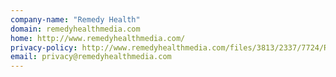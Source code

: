 ```yaml
---
company-name: "Remedy Health"
domain: remedyhealthmedia.com
home: http://www.remedyhealthmedia.com/
privacy-policy: http://www.remedyhealthmedia.com/files/3813/2337/7724/Remedy_Health_Media_Privacy_Policy_2011.12.05.pdf
email: privacy@remedyhealthmedia.com
---
```




